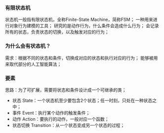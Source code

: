 ### 有限状态机
状态机一般指有限状态机，全称Finite-State Machine，简称FSM；
一种用来进行对象行为建模的工具；
研究的是动作行为，什么条件会造成什么行为；
会记录所有的状态，负责状态的切换，以及触发对应的行为；
### 为什么会有状态机？
需求：根据不同的状态和条件，切换成对应的状态和执行对应的行为；
能够被用来取代部分的人工智能算法；
### 要素
思路：为了可扩展，需要将状态和条件设计成一个可继承的类；
- 状态 State：一个状态机至少要包含2个状态；任一时刻，只处在一种状态之中；
- 事件 Event：执行某个动作的触发条件；
- 动作 Action：要执行的动作，一般对应一个函数；
- 状态切换 Transition：从一个状态变成另一个状态的过程；